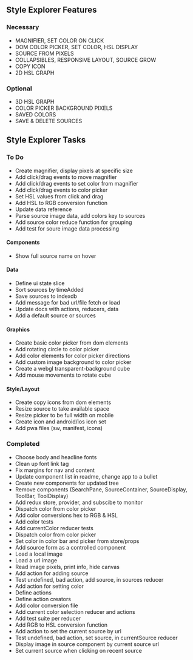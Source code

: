 ## Style Explorer Features
### Necessary
* MAGNIFIER, SET COLOR ON CLICK
* DOM COLOR PICKER, SET COLOR, HSL DISPLAY
* SOURCE FROM PIXELS
* COLLAPSIBLES, RESPONSIVE LAYOUT, SOURCE GROW
* COPY ICON
* 2D HSL GRAPH
### Optional
* 3D HSL GRAPH
* COLOR PICKER BACKGROUND PIXELS
* SAVED COLORS
* SAVE & DELETE SOURCES

## Style Explorer Tasks
### To Do
* Create magnifier, display pixels at specific size
* Add click/drag events to move magnifier
* Add click/drag events to set color from magnifier
* Add click/drag events to color picker
* Set HSL values from click and drag
* Add HSL to RGB conversion function
* Update data reference
* Parse source image data, add colors key to sources
* Add source color reduce function for grouping
* Add test for soure image data processing

#### Components
* Show full source name on hover
#### Data
* Define ui state slice
* Sort sources by timeAdded
* Save sources to indexdb
* Add message for bad url/file fetch or load
* Update docs with actions, reducers, data
* Add a default source or sources
#### Graphics
* Create basic color picker from dom elements
* Add rotating circle to color picker
* Add color elements for color picker directions
* Add custom image background to color picker
* Create a webgl transparent-background cube
* Add mouse movements to rotate cube
#### Style/Layout
* Create copy icons from dom elements
* Resize source to take available space
* Resize picker to be full width on mobile
* Create icon and android/ios icon set
* Add pwa files (sw, manifest, icons)

### Completed
* Choose body and headline fonts
* Clean up font link tag
* Fix margins for nav and content
* Update component list in readme, change app to a bullet
* Create new components for updated tree
* Remove components (SearchPane, SourceContainer, SourceDisplay, ToolBar, ToolDisplay)
* Add redux store, provider, and subscibe to monitor
* Dispatch color from color picker
* Add color conversions hex to RGB & HSL
* Add color tests
* Add currentColor reducer tests
* Dispatch color from color picker
* Set color in color bar and picker from store/props
* Add source form as a controlled component
* Load a local image
* Load a url image
* Read image pixels, print info, hide canvas
* Add action for adding source
* Test undefined, bad action, add source, in sources reducer
* Add action for setting color
* Define actions
* Define action creators
* Add color conversion file
* Add current color selection reducer and actions
* Add test suite per reducer
* Add RGB to HSL conversion function
* Add action to set the current source by url
* Test undefined, bad action, set source, in currentSource reducer
* Display image in source component by current source url
* Set current source when clicking on recent source
